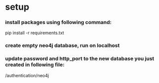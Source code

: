 # setup

### install packages using following command: 
pip install -r requirements.txt

### create empty neo4j database, run on localhost

### update password and http_port to the new database you just created in following file:
/authentication/neo4j
